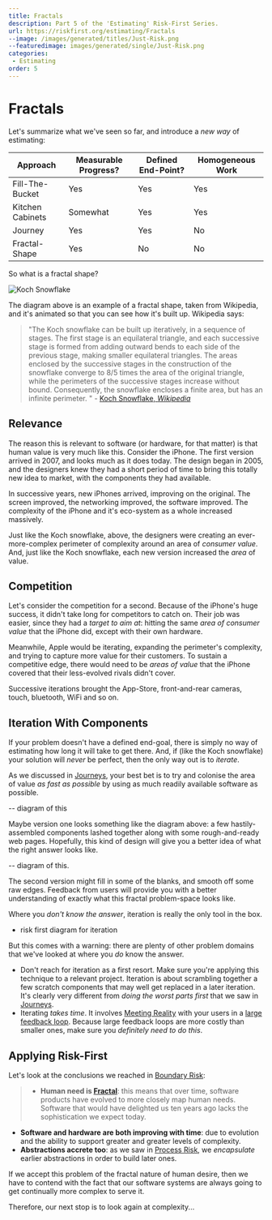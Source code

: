 ```yaml
---
title: Fractals
description: Part 5 of the 'Estimating' Risk-First Series.
url: https://riskfirst.org/estimating/Fractals
--image: /images/generated/titles/Just-Risk.png
--featuredimage: images/generated/single/Just-Risk.png
categories:
 - Estimating
order: 5
---
```


# Fractals

Let's summarize what we've seen so far, and introduce a _new way_ of estimating:

|Approach             |Measurable Progress?       |Defined End-Point?     |Homogeneous Work     |
|---------------------|---------------------------|-----------------------|---------------------|
|Fill-The-Bucket      |Yes                        |Yes                    |Yes                  |
|Kitchen Cabinets     |Somewhat                   |Yes                    |Yes                  |
|Journey              |Yes                        |Yes                    |No                   |
|Fractal-Shape        |Yes                        |No                     |No                   |

So what is a fractal shape?  

![Koch Snowflake](https://upload.wikimedia.org/wikipedia/commons/f/fd/Von_Koch_curve.gif)

The diagram above is an example of a fractal shape, taken from Wikipedia, and it's animated so that you can see how it's built up.  Wikipedia says:

> "The Koch snowflake can be built up iteratively, in a sequence of stages. The first stage is an equilateral triangle, and each successive stage is formed from adding outward bends to each side of the previous stage, making smaller equilateral triangles. The areas enclosed by the successive stages in the construction of the snowflake converge to 8/5 times the area of the original triangle, while the perimeters of the successive stages increase without bound. Consequently, the snowflake encloses a finite area, but has an infinite perimeter. " - [Koch Snowflake, _Wikipedia_](https://en.wikipedia.org/wiki/Koch_snowflake)

## Relevance

The reason this is relevant to software (or hardware, for that matter) is that human value is very much like this.  Consider the iPhone.  The first version arrived in 2007, and looks much as it does today.  The design began in 2005, and the designers knew they had a short period of time to bring this totally new idea to market, with the components they had available.

In successive years, new iPhones arrived, improving on the original.  The screen improved, the networking improved, the software improved.  The complexity of the iPhone and it's eco-system as a whole increased massively.

Just like the Koch snowflake, above, the designers were creating an ever-more-complex perimeter of complexity around an area of _consumer value_.  And, just like the Koch snowflake, each new version increased the _area_ of value.  

<div id="koch" />

<script type="text/javascript">

var max = 10;

doChart('koch', 
 undefined,
 [
 model => { 	 
  return {
    type: 'line',
    data: {
      labels: range(0, max, 1),
      datasets: [{
      	label: 'Perimeter Length',
      	backgroundColor: [ 'rgba(255, 99, 132, 0.2)' ],
      	borderColor: [ 'rgba(255, 99, 132, 1)' ],
      	data: range(0, max, 1).map(i => Math.pow((4/3), i))
      },
      ]
    }
  }},
  model => { 
	  return {
	    type: 'line',
	    data: {
	      labels: range(0, max, 1),
	      datasets: [{
	      	label: 'Area',
	      	backgroundColor: [ 'rgba(255, 132, 99, 0.2)' ],
	      	borderColor: [ 'rgba(255, 132, 99, 1)' ],
	      	data:  range(0, max, 1).map(i => 8-3*(Math.pow(4/9, i)))
	      }
	      ]
	    }
	  }
},
 
]);

</script>
## Competition

Let's consider the competition for a second.  Because of the iPhone's huge success, it didn't take long for competitors to catch on.  Their job was easier, since they had a _target to aim at_: hitting the same _area of consumer value_ that the iPhone did, except with their own hardware.

Meanwhile, Apple would be iterating, expanding the perimeter's complexity, and trying to capture more value for their customers.  To sustain a competitive edge, there would need to be _areas of value_ that the iPhone covered that their less-evolved rivals didn't cover.

Successive iterations brought the App-Store, front-and-rear cameras, touch, bluetooth, WiFi and so on.   

## Iteration With Components

If your problem doesn't have a defined end-goal, there is simply no way of estimating how long it will take to get there.  And, if (like the Koch snowflake) your solution will _never_ be perfect, then the only way out is to _iterate_.

As we discussed in [Journeys](), your best bet is to try and colonise the area of value _as fast as possible_ by using as much readily available software as possible.  

-- diagram of this

Maybe version one looks something like the diagram above: a few hastily-assembled components lashed together along with some rough-and-ready web pages.   Hopefully, this kind of design will give you a better idea of what the right answer looks like.

-- diagram of this.

The second version might fill in some of the blanks, and smooth off some raw edges.  Feedback from users will provide you with a better understanding of exactly what this fractal problem-space looks like.

Where you _don't know the answer_, iteration is really the only tool in the box.   
- risk first diagram for iteration

But this comes with a warning:  there are plenty of other problem domains that we've looked at where you _do_ know the answer.  

 - Don't reach for iteration as a first resort.  Make sure you're applying this technique to a relevant project.  Iteration is about scrambling together a few scratch components that may well get replaced in a later iteration.  It's clearly very different from _doing the worst parts first_ that we saw in [Journeys](Journeys.md).
 - Iterating _takes time_.  It involves [Meeting Reality]() with your users in a [large feedback loop]().  Because large feedback loops are more costly than smaller ones, make sure you _definitely need to do this_.

## Applying Risk-First

Let's look at the conclusions we reached in [Boundary Risk]():

> - **Human need is [Fractal](https://en.wikipedia.org/wiki/Fractal)**:  this means that over time, software products have evolved to more closely map human needs.   Software that would have delighted us ten years ago lacks the sophistication we expect today.
- **Software and hardware are both improving with time**: due to evolution and the ability to support greater and greater levels of complexity.
- **Abstractions accrete too**:  as we saw in [Process Risk](Process-Risk.md), we _encapsulate_ earlier abstractions in order to build later ones.

If we accept this problem of the fractal nature of human desire, then we have to contend with the fact that our software systems are always going to get continually more complex to serve it.

Therefore, our next stop is to look again at complexity...




